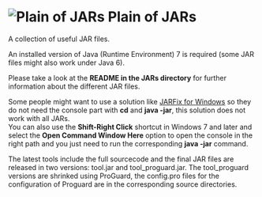 ![Plain of JARs](http://p.yusukekamiyamane.com/icons/search/fugue/icons-24/jar.png) Plain of JARs
=================

A collection of useful JAR files. 

An installed version of Java (Runtime Environment) 7 is required (some JAR files might also work under Java 6).

Please take a look at the **README in the JARs directory** for further information about the different JAR files. 

Some people might want to use a solution like [JARFix for Windows](http://johann.loefflmann.net/en/software/jarfix/index.html) so they do not need the console part with **cd** and **java -jar**, this solution does not work with all JARs.  
You can also use the **Shift-Right Click** shortcut in Windows 7 and later and select the **Open Command Window Here** option to open the console in the right path and you just need to run the corresponding **java -jar** command.

The latest tools include the full sourcecode and the final JAR files are released in two versions: tool.jar and tool_proguard.jar. The tool_proguard versions are shrinked using ProGuard, the config.pro files for the configuration of Proguard are in the corresponding source directories.